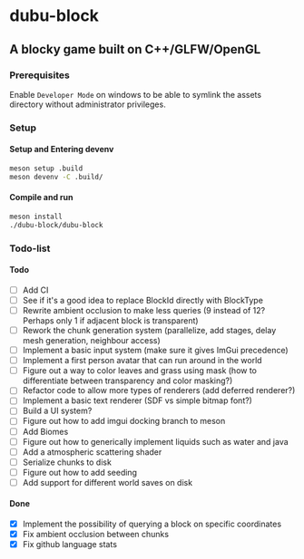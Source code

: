 # dubu-block

## A blocky game built on C++/GLFW/OpenGL

### Prerequisites

Enable `Developer Mode` on windows to be able to symlink the assets directory without administrator privileges.

### Setup

#### Setup and Entering devenv
```bash
meson setup .build
meson devenv -C .build/
```

#### Compile and run
```bash
meson install
./dubu-block/dubu-block
```

### Todo-list

#### Todo
- [ ] Add CI
- [ ] See if it's a good idea to replace BlockId directly with BlockType
- [ ] Rewrite ambient occlusion to make less queries (9 instead of 12? Perhaps only 1 if adjacent block is transparent)
- [ ] Rework the chunk generation system (parallelize, add stages, delay mesh generation, neighbour access)
- [ ] Implement a basic input system (make sure it gives ImGui precedence)
- [ ] Implement a first person avatar that can run around in the world
- [ ] Figure out a way to color leaves and grass using mask (how to differentiate between transparency and color masking?)
- [ ] Refactor code to allow more types of renderers (add deferred renderer?)
- [ ] Implement a basic text renderer (SDF vs simple bitmap font?)
- [ ] Build a UI system?
- [ ] Figure out how to add imgui docking branch to meson
- [ ] Add Biomes
- [ ] Figure out how to generically implement liquids such as water and java
- [ ] Add a atmospheric scattering shader
- [ ] Serialize chunks to disk
- [ ] Figure out how to add seeding
- [ ] Add support for different world saves on disk

#### Done
- [x] Implement the possibility of querying a block on specific coordinates
- [x] Fix ambient occlusion between chunks
- [x] Fix github language stats
